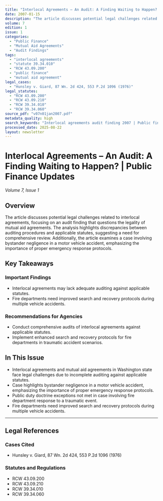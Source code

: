 ```yaml
---
title: "Interlocal Agreements – An Audit: A Finding Waiting to Happen? | Public Finance Updates"
date: 2007-01-15
description: "The article discusses potential legal challenges related to interlocal agreements, focusing on an audit finding that questions the legality of mutual aid agreements. The analysis highlights discrepancies between auditing procedures and applicable statutes, suggesting a need for comprehensive review. Additionally, the article examines a case involving bystander negligence in a motor vehicle accident, emphasizing the importance of proper emergency response protocols."
volume: 7
edition: 1
issue: 1
categories:
  - "Public Finance"
  - "Mutual Aid Agreements"
  - "Audit Findings"
tags:
  - "interlocal agreements"
  - "statute 39.34.010"
  - "RCW 43.09.200"
  - "public finance"
  - "mutual aid agreement"
legal_cases:
  - "Hunsley v. Giard, 87 Wn. 2d 424, 553 P.2d 1096 (1976)"
legal_statutes:
  - "RCW 43.09.200"
  - "RCW 43.09.210"
  - "RCW 39.34.010"
  - "RCW 39.34.060"
source_pdf: "v07n01jan2007.pdf"
metadata_quality: high
search_keywords: "Interlocal agreements audit finding 2007 | Public finance legal updates | Mutual aid agreement statute analysis | Fire department emergency protocol improvement..."
processed_date: 2025-08-22
layout: newsletter
---
```


# Interlocal Agreements – An Audit: A Finding Waiting to Happen? | Public Finance Updates

*Volume 7, Issue 1*

## Overview

The article discusses potential legal challenges related to interlocal agreements, focusing on an audit finding that questions the legality of mutual aid agreements. The analysis highlights discrepancies between auditing procedures and applicable statutes, suggesting a need for comprehensive review. Additionally, the article examines a case involving bystander negligence in a motor vehicle accident, emphasizing the importance of proper emergency response protocols.

## Key Takeaways

### Important Findings

- Interlocal agreements may lack adequate auditing against applicable statutes.
- Fire departments need improved search and recovery protocols during multiple vehicle accidents.

### Recommendations for Agencies

- Conduct comprehensive audits of interlocal agreements against applicable statutes.
- Implement enhanced search and recovery protocols for fire departments in traumatic accident scenarios.

## In This Issue

- Interlocal agreements and mutual aid agreements in Washington state face legal challenges due to incomplete auditing against applicable statutes.
- Case highlights bystander negligence in a motor vehicle accident, emphasizing the importance of proper emergency response protocols.
- Public duty doctrine exceptions not met in case involving fire department response to a traumatic event.
- Fire departments need improved search and recovery protocols during multiple vehicle accidents.

---

## Legal References

### Cases Cited

- Hunsley v. Giard, 87 Wn. 2d 424, 553 P.2d 1096 (1976)

### Statutes and Regulations

- RCW 43.09.200
- RCW 43.09.210
- RCW 39.34.010
- RCW 39.34.060

